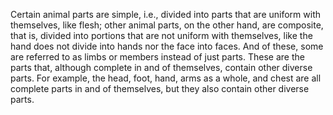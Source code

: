 Certain animal parts are simple, i.e., divided into parts that are uniform with themselves, like flesh; other animal parts, on the other hand, are composite, that is, divided into portions that are not uniform with themselves, like the hand does not divide into hands nor the face into faces.
And of these, some are referred to as limbs or members instead of just parts. These are the parts that, although complete in and of themselves, contain other diverse parts. For example, the head, foot, hand, arms as a whole, and chest are all complete parts in and of themselves, but they also contain other diverse parts.
